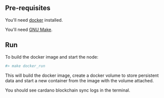 ## Pre-requisites

You'll need [docker](https://docker.com) installed.

You'll need [GNU Make](https://www.gnu.org/software/make/).

## Run

To build the docker image and start the node:
 
```bash
#> make docker_run
```

This will build the docker image, create a docker volume to store persistent data and start
a new container from the image with the volume attached.

You should see cardano blockchain sync logs in the terminal.
